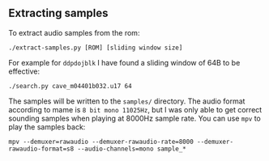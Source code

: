 ## Extracting samples
To extract audio samples from the rom:
```
./extract-samples.py [ROM] [sliding window size]
```
For example for `ddpdojblk` I have found a sliding window of 64B to be effective:
```
./search.py cave_m04401b032.u17 64
```
The samples will be written to the `samples/` directory. The audio format according to mame 
is `8 bit mono 11025Hz`, but I was only able to get correct sounding samples when playing at
8000Hz sample rate. You can use `mpv` to play the samples back:
```
mpv --demuxer=rawaudio --demuxer-rawaudio-rate=8000 --demuxer-rawaudio-format=s8 --audio-channels=mono sample_*
```
